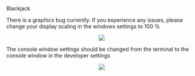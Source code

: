 


#
Blackjack

There is a graphics bug currently. If you experience any issues, please change your display scaling in the windows settings to 100 % 

<p align="center">
  <img src="https://github.com/KimmoKAhola/Blackjack/assets/128542718/e9a2ed33-b30c-43f9-b4ea-ceded0656177">
</p>

The console window settings should be changed from the terminal to the console window in the developer settings 
<p align="center">
  <img src="https://github.com/KimmoKAhola/Blackjack/assets/128542718/d4be3988-e8a9-4915-a8bb-3d68673b146e">
</p>

